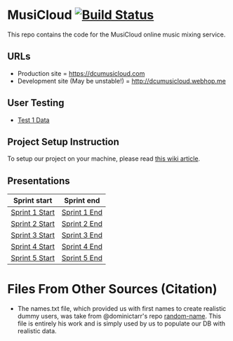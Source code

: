 # MusiCloud [![Build Status](https://travis-ci.com/CPSSD/MusiCloud.svg?token=VTsNQCkWWmZRNF9jfpa7&branch=master)](https://travis-ci.com/CPSSD/MusiCloud)
This repo contains the code for the MusiCloud online music mixing service.

## URLs
- Production site = https://dcumusicloud.com
- Development site (May be unstable!) = http://dcumusicloud.webhop.me

## User Testing
- [Test 1 Data](https://docs.google.com/forms/d/1RVOgGbjrSNXyXYp-0kWROwGRfuesMbvf5RwTRuh2sbk/edit?usp=sharing)

## Project Setup Instruction
To setup our project on your machine, please read [this wiki article](https://github.com/CPSSD/MusiCloud/wiki/MusiCloud-Project-Setup).

## Presentations

Sprint start | Sprint end
---|---
[Sprint 1 Start](https://docs.google.com/presentation/d/1nHhMDjFC2nuO9RaTrjN3yLTlmu7kZL6ef_p-Xfh5ETs/edit?usp=sharing)|[Sprint 1 End](https://docs.google.com/presentation/d/1-S9CH44S0XYHTo-oLQlmGt99yo7yInbsjSCJSH5wbcs/edit?usp=sharing)|
[Sprint 2 Start](https://docs.google.com/presentation/d/1BjvWF_6WQabbuikUCCV2Urdyj9taUJPS3SOp89YqEZ4/edit?usp=sharing)|[Sprint 2 End](https://docs.google.com/presentation/d/1CpGCclZtmFaxMC6vDA0nHrIWmSOsZlfENur1_Eu1cDw/edit?usp=sharing)|
[Sprint 3 Start](https://docs.google.com/presentation/d/1H7DcZ2nPfzFtq4VcEbZqAKYOJLm4VQXr0tSrvKBI9Uw/edit?usp=sharing)|[Sprint 3 End](https://docs.google.com/presentation/d/1XLizrVPG9mZKRQ06YrzZmSaPWodltdRUmtoSdBT-Dbk/edit?usp=sharing)|
[Sprint 4 Start](https://docs.google.com/presentation/d/1Ey2A0vwjZ4y__ndMxSlbtSyS5Bvw4bjw4et05lhpO74/edit?usp=sharing)|[Sprint 4 End](https://docs.google.com/presentation/d/150bf4mRZkwCwqiaA_t0gxffY28ynyKCD7V_LrEkMeJ8/edit?usp=sharing)|
[Sprint 5 Start](https://docs.google.com/presentation/d/1CDNPdosdG4rw-X35kNEerMV3a5d9QueTB3bD4XViX6A/edit?usp=sharing)|[Sprint 5 End](https://docs.google.com/presentation/d/1lqPhsfH4lraZA_w8pvxY2wnZBUDmGk2y3Hg7vhv8iFM/edit?usp=sharing)


# Files From Other Sources (Citation)
- The names.txt file, which provided us with first names to create realistic dummy users,
was take from @dominictarr's repo [random-name](https://github.com/dominictarr/random-name).
This file is entirely his work and is simply used by us to populate our DB with realistic data.
